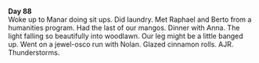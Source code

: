 **Day 88**  
Woke up to Manar doing sit ups. Did laundry. Met Raphael and Berto from a humanities program. Had the last of our mangos. Dinner with Anna. The light falling so beautifully into woodlawn. Our leg might be a little banged up. Went on a jewel-osco run with Nolan. Glazed cinnamon rolls. AJR. Thunderstorms.